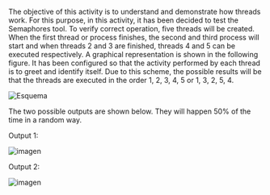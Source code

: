 
The objective of this activity is to understand and demonstrate how threads work. For this purpose, in this activity, it has been decided to test the Semaphores tool. To verify correct operation, five threads will be created. When the first thread or process finishes, the second and third process will start and when threads 2 and 3 are finished, threads 4 and 5 can be executed respectively. A graphical representation is shown in the following figure.
It has been configured so that the activity performed by each thread is to greet and identify itself. Due to this scheme, the possible results will be that the threads are executed in the order 1, 2, 3, 4, 5 or 1, 3, 2, 5, 4.    

 ![Esquema](https://github.com/cristianrodriguez97/Java/assets/72400714/12dac796-0e8f-4c7d-8876-439c0b6a6774)

The two possible outputs are shown below. They will happen 50% of the time in a random way.

Output 1:

![imagen](https://github.com/cristianrodriguez97/Java/assets/72400714/529cf33e-9cdc-475b-aeed-ddef59f7b830)

Output 2:

![imagen](https://github.com/cristianrodriguez97/Java/assets/72400714/6b721f89-298e-434f-ac9e-ae5d6481506f)

